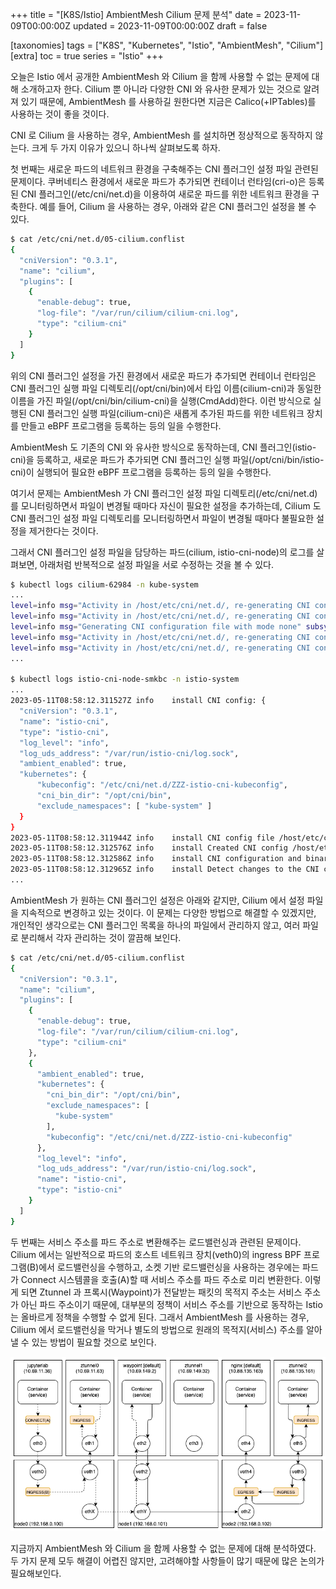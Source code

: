 +++
title = "[K8S/Istio] AmbientMesh Cilium 문제 분석"
date = 2023-11-09T00:00:00Z
updated = 2023-11-09T00:00:00Z
draft = false

[taxonomies]
tags = ["K8S", "Kubernetes", "Istio", "AmbientMesh", "Cilium"]
[extra]
toc = true
series = "Istio"
+++

오늘은 Istio 에서 공개한 AmbientMesh 와 Cilium 을 함께 사용할 수 없는 문제에 대해 소개하고자 한다. Cilium 뿐 아니라 다양한 CNI 와 유사한 문제가 있는 것으로 알려져 있기 때문에, AmbientMesh 를 사용하길 원한다면 지금은 Calico(+IPTables)를 사용하는 것이 좋을 것이다.

CNI 로 Cilium 을 사용하는 경우, AmbientMesh 를 설치하면 정상적으로 동작하지 않는다. 크게 두 가지 이유가 있으니 하나씩 살펴보도록 하자.

첫 번째는 새로운 파드의 네트워크 환경을 구축해주는 CNI 플러그인 설정 파일 관련된 문제이다. 쿠버네티스 환경에서 새로운 파드가 추가되면 컨테이너 런타임(cri-o)은 등록된 CNI 플러그인(/etc/cni/net.d)을 이용하여 새로운 파드를 위한 네트워크 환경을 구축한다. 예를 들어, Cilium 을 사용하는 경우, 아래와 같은 CNI 플러그인 설정을 볼 수 있다.

```bash
$ cat /etc/cni/net.d/05-cilium.conflist
{
  "cniVersion": "0.3.1",
  "name": "cilium",
  "plugins": [
    {
      "enable-debug": true,
      "log-file": "/var/run/cilium/cilium-cni.log",
      "type": "cilium-cni"
    }
  ]
}
```

위의 CNI 플러그인 설정을 가진 환경에서 새로운 파드가 추가되면 컨테이너 런타임은 CNI 플러그인 실행 파일 디렉토리(/opt/cni/bin)에서 타입 이름(cilium-cni)과 동일한 이름을 가진 파일(/opt/cni/bin/cilium-cni)을 실행(CmdAdd)한다. 이런 방식으로 실행된 CNI 플러그인 실행 파일(cilium-cni)은 새롭게 추가된 파드를 위한 네트워크 장치를 만들고 eBPF 프로그램을 등록하는 등의 일을 수행한다.

AmbientMesh 도 기존의 CNI 와 유사한 방식으로 동작하는데, CNI 플러그인(istio-cni)을 등록하고, 새로운 파드가 추가되면 CNI 플러그인 실행 파일(/opt/cni/bin/istio-cni)이 실행되어 필요한 eBPF 프로그램을 등록하는 등의 일을 수행한다.

여기서 문제는 AmbientMesh 가 CNI 플러그인 설정 파일 디렉토리(/etc/cni/net.d)를 모니터링하면서 파일이 변경될 때마다 자신이 필요한 설정을 추가하는데, Cilium 도 CNI 플러그인 설정 파일 디렉토리를 모니터링하면서 파일이 변경될 때마다 불필요한 설정을 제거한다는 것이다.

그래서 CNI 플러그인 설정 파일을 담당하는 파드(cilium, istio-cni-node)의 로그를 살펴보면, 아래처럼 반복적으로 설정 파일을 서로 수정하는 것을 볼 수 있다.

```bash
$ kubectl logs cilium-62984 -n kube-system
...
level=info msg="Activity in /host/etc/cni/net.d/, re-generating CNI configuration" subsys=cni-config
level=info msg="Activity in /host/etc/cni/net.d/, re-generating CNI configuration" subsys=cni-config
level=info msg="Generating CNI configuration file with mode none" subsys=cni-config
level=info msg="Activity in /host/etc/cni/net.d/, re-generating CNI configuration" subsys=cni-config
level=info msg="Activity in /host/etc/cni/net.d/, re-generating CNI configuration" subsys=cni-config
...

$ kubectl logs istio-cni-node-smkbc -n istio-system
...
2023-05-11T08:58:12.311527Z	info	install	CNI config: {
  "cniVersion": "0.3.1",
  "name": "istio-cni",
  "type": "istio-cni",
  "log_level": "info",
  "log_uds_address": "/var/run/istio-cni/log.sock",
  "ambient_enabled": true,
  "kubernetes": {
      "kubeconfig": "/etc/cni/net.d/ZZZ-istio-cni-kubeconfig",
      "cni_bin_dir": "/opt/cni/bin",
      "exclude_namespaces": [ "kube-system" ]
  }
}
2023-05-11T08:58:12.311944Z	info	install	CNI config file /host/etc/cni/net.d/05-cilium.conflist exists. Proceeding.
2023-05-11T08:58:12.312576Z	info	install	Created CNI config /host/etc/cni/net.d/05-cilium.conflist
2023-05-11T08:58:12.312586Z	info	install	CNI configuration and binaries reinstalled.
2023-05-11T08:58:12.312965Z	info	install	Detect changes to the CNI configuration and binaries, attempt reinstalling...
...
```

AmbientMesh 가 원하는 CNI 플러그인 설정은 아래와 같지만, Cilium 에서 설정 파일을 지속적으로 변경하고 있는 것이다. 이 문제는 다양한 방법으로 해결할 수 있겠지만, 개인적인 생각으로는 CNI 플러그인 목록을 하나의 파일에서 관리하지 않고, 여러 파일로 분리해서 각자 관리하는 것이 깔끔해 보인다.

```bash
$ cat /etc/cni/net.d/05-cilium.conflist
{
  "cniVersion": "0.3.1",
  "name": "cilium",
  "plugins": [
    {
      "enable-debug": true,
      "log-file": "/var/run/cilium/cilium-cni.log",
      "type": "cilium-cni"
    },
    {
      "ambient_enabled": true,
      "kubernetes": {
        "cni_bin_dir": "/opt/cni/bin",
        "exclude_namespaces": [
          "kube-system"
        ],
        "kubeconfig": "/etc/cni/net.d/ZZZ-istio-cni-kubeconfig"
      },
      "log_level": "info",
      "log_uds_address": "/var/run/istio-cni/log.sock",
      "name": "istio-cni",
      "type": "istio-cni"
    }
  ]
}
```

두 번째는 서비스 주소를 파드 주소로 변환해주는 로드밸런싱과 관련된 문제이다. Cilium 에서는 일반적으로 파드의 호스트 네트워크 장치(veth0)의 ingress BPF 프로그램(B)에서 로드밸런싱을 수행하고, 소켓 기반 로드밸런싱을 사용하는 경우에는 파드가 Connect 시스템콜을 호출(A)할 때 서비스 주소를 파드 주소로 미리 변환한다. 이렇게 되면 Ztunnel 과 프록시(Waypoint)가 전달받는 패킷의 목적지 주소는 서비스 주소가 아닌 파드 주소이기 때문에, 대부분의 정책이 서비스 주소를 기반으로 동작하는 Istio 는 올바르게 정책을 수행할 수 없게 된다. 그래서 AmbientMesh 를 사용하는 경우, Cilium 에서 로드밸런싱을 막거나 별도의 방법으로 원래의 목적지(서비스) 주소를 알아낼 수 있는 방법이 필요할 것으로 보인다.

![istio.ambientmesh.cilium](./istio-ambientmesh-cilium.png)

지금까지 AmbientMesh 와 Cilium 을 함께 사용할 수 없는 문제에 대해 분석하였다. 두 가지 문제 모두 해결이 어렵진 않지만, 고려해야할 사항들이 많기 때문에 많은 논의가 필요해보인다.
